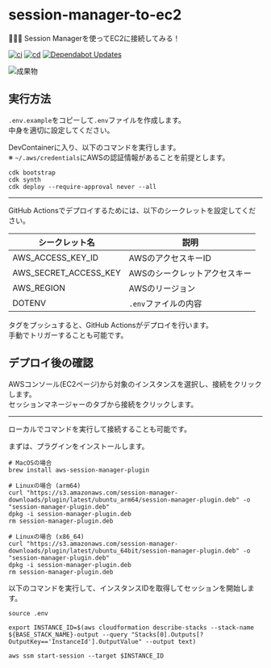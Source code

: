 # session-manager-to-ec2

🍢🍢🍢 Session Managerを使ってEC2に接続してみる！  

[![ci](https://github.com/osawa-koki/session-manager-to-ec2/actions/workflows/ci.yml/badge.svg)](https://github.com/osawa-koki/session-manager-to-ec2/actions/workflows/ci.yml)
[![cd](https://github.com/osawa-koki/session-manager-to-ec2/actions/workflows/cd.yml/badge.svg)](https://github.com/osawa-koki/session-manager-to-ec2/actions/workflows/cd.yml)
[![Dependabot Updates](https://github.com/osawa-koki/session-manager-to-ec2/actions/workflows/dependabot/dependabot-updates/badge.svg)](https://github.com/osawa-koki/session-manager-to-ec2/actions/workflows/dependabot/dependabot-updates)

![成果物](./fruit.gif)  

## 実行方法

`.env.example`をコピーして`.env`ファイルを作成します。  
中身を適切に設定してください。  

DevContainerに入り、以下のコマンドを実行します。  
※ `~/.aws/credentials`にAWSの認証情報があることを前提とします。  

```shell
cdk bootstrap
cdk synth
cdk deploy --require-approval never --all
```

---

GitHub Actionsでデプロイするためには、以下のシークレットを設定してください。  

| シークレット名 | 説明 |
| --- | --- |
| AWS_ACCESS_KEY_ID | AWSのアクセスキーID |
| AWS_SECRET_ACCESS_KEY | AWSのシークレットアクセスキー |
| AWS_REGION | AWSのリージョン |
| DOTENV | `.env`ファイルの内容 |

タグをプッシュすると、GitHub Actionsがデプロイを行います。  
手動でトリガーすることも可能です。  

## デプロイ後の確認

AWSコンソール(EC2ページ)から対象のインスタンスを選択し、接続をクリックします。  
セッションマネージャーのタブから接続をクリックします。  

---

ローカルでコマンドを実行して接続することも可能です。  

まずは、プラグインをインストールします。  

```shell
# MacOSの場合
brew install aws-session-manager-plugin

# Linuxの場合 (arm64)
curl "https://s3.amazonaws.com/session-manager-downloads/plugin/latest/ubuntu_arm64/session-manager-plugin.deb" -o "session-manager-plugin.deb"
dpkg -i session-manager-plugin.deb
rm session-manager-plugin.deb

# Linuxの場合 (x86_64)
curl "https://s3.amazonaws.com/session-manager-downloads/plugin/latest/ubuntu_64bit/session-manager-plugin.deb" -o "session-manager-plugin.deb"
dpkg -i session-manager-plugin.deb
rm session-manager-plugin.deb
```

以下のコマンドを実行して、インスタンスIDを取得してセッションを開始します。  

```shell
source .env

export INSTANCE_ID=$(aws cloudformation describe-stacks --stack-name ${BASE_STACK_NAME}-output --query "Stacks[0].Outputs[?OutputKey=='InstanceId'].OutputValue" --output text)

aws ssm start-session --target $INSTANCE_ID
```
